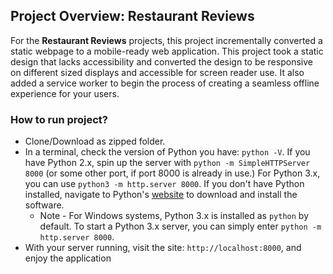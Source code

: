 ## Project Overview: Restaurant Reviews

For the **Restaurant Reviews** projects, this project incrementally converted a static webpage to a mobile-ready web application. This project took a static design that lacks accessibility and converted the design to be responsive on different sized displays and accessible for screen reader use. It also added a service worker to begin the process of creating a seamless offline experience for your users.


### How to run project?

- Clone/Download as zipped folder.
- In a terminal, check the version of Python you have: `python -V`. If you have Python 2.x, spin up the server with `python -m SimpleHTTPServer 8000` (or some other port, if port 8000 is already in use.) For Python 3.x, you can use `python3 -m http.server 8000`. If you don't have Python installed, navigate to Python's [website](https://www.python.org/) to download and install the software.
   * Note -  For Windows systems, Python 3.x is installed as `python` by default. To start a Python 3.x server, you can simply enter `python -m http.server 8000`.
- With your server running, visit the site: `http://localhost:8000`, and enjoy the application



